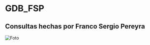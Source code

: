 # GDB_FSP
## Consultas hechas por Franco Sergio Pereyra
![Foto](https://destinonegocio.com/wp-content/uploads/2018/11/22-software-on-demand.jpg "Foto Chula")
